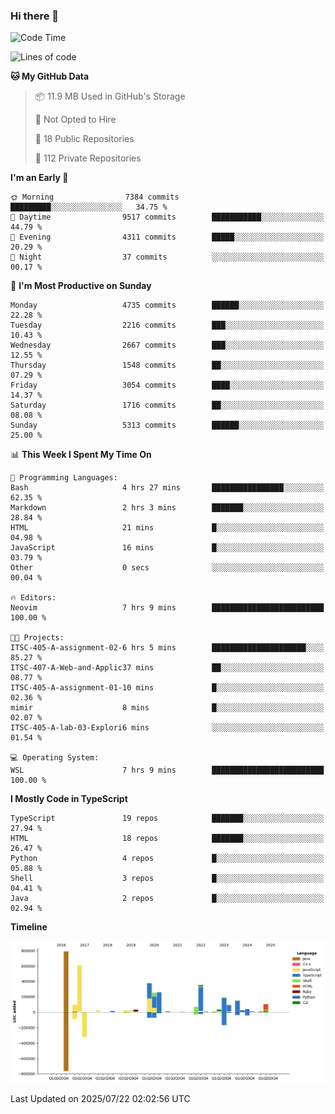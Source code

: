 ### Hi there 👋

<!--
**Clumsy-Coder/Clumsy-Coder** is a ✨ _special_ ✨ repository because its `README.md` (this file) appears on your GitHub profile.

Here are some ideas to get you started:

- 🔭 I’m currently working on ...
- 🌱 I’m currently learning ...
- 👯 I’m looking to collaborate on ...
- 🤔 I’m looking for help with ...
- 💬 Ask me about ...
- 📫 How to reach me: ...
- 😄 Pronouns: ...
- ⚡ Fun fact: ...
-->

<!-- anmol098/waka-readme-stats -->
<!--START_SECTION:waka-->
![Code Time](http://img.shields.io/badge/Code%20Time-1%2C291%20hrs%208%20mins-blue)

![Lines of code](https://img.shields.io/badge/From%20Hello%20World%20I%27ve%20Written-3.6%20million%20lines%20of%20code-blue)

**🐱 My GitHub Data** 

> 📦 11.9 MB Used in GitHub's Storage 
 > 
> 🚫 Not Opted to Hire
 > 
> 📜 18 Public Repositories 
 > 
> 🔑 112 Private Repositories 
 > 
**I'm an Early 🐤** 

```text
🌞 Morning                7384 commits        █████████░░░░░░░░░░░░░░░░   34.75 % 
🌆 Daytime                9517 commits        ███████████░░░░░░░░░░░░░░   44.79 % 
🌃 Evening                4311 commits        █████░░░░░░░░░░░░░░░░░░░░   20.29 % 
🌙 Night                  37 commits          ░░░░░░░░░░░░░░░░░░░░░░░░░   00.17 % 
```
📅 **I'm Most Productive on Sunday** 

```text
Monday                   4735 commits        ██████░░░░░░░░░░░░░░░░░░░   22.28 % 
Tuesday                  2216 commits        ███░░░░░░░░░░░░░░░░░░░░░░   10.43 % 
Wednesday                2667 commits        ███░░░░░░░░░░░░░░░░░░░░░░   12.55 % 
Thursday                 1548 commits        ██░░░░░░░░░░░░░░░░░░░░░░░   07.29 % 
Friday                   3054 commits        ████░░░░░░░░░░░░░░░░░░░░░   14.37 % 
Saturday                 1716 commits        ██░░░░░░░░░░░░░░░░░░░░░░░   08.08 % 
Sunday                   5313 commits        ██████░░░░░░░░░░░░░░░░░░░   25.00 % 
```


📊 **This Week I Spent My Time On** 

```text
💬 Programming Languages: 
Bash                     4 hrs 27 mins       ████████████████░░░░░░░░░   62.35 % 
Markdown                 2 hrs 3 mins        ███████░░░░░░░░░░░░░░░░░░   28.84 % 
HTML                     21 mins             █░░░░░░░░░░░░░░░░░░░░░░░░   04.98 % 
JavaScript               16 mins             █░░░░░░░░░░░░░░░░░░░░░░░░   03.79 % 
Other                    0 secs              ░░░░░░░░░░░░░░░░░░░░░░░░░   00.04 % 

🔥 Editors: 
Neovim                   7 hrs 9 mins        █████████████████████████   100.00 % 

🐱‍💻 Projects: 
ITSC-405-A-assignment-02-6 hrs 5 mins        █████████████████████░░░░   85.27 % 
ITSC-407-A-Web-and-Applic37 mins             ██░░░░░░░░░░░░░░░░░░░░░░░   08.77 % 
ITSC-405-A-assignment-01-10 mins             █░░░░░░░░░░░░░░░░░░░░░░░░   02.36 % 
mimir                    8 mins              █░░░░░░░░░░░░░░░░░░░░░░░░   02.07 % 
ITSC-405-A-lab-03-Explori6 mins              ░░░░░░░░░░░░░░░░░░░░░░░░░   01.54 % 

💻 Operating System: 
WSL                      7 hrs 9 mins        █████████████████████████   100.00 % 
```

**I Mostly Code in TypeScript** 

```text
TypeScript               19 repos            ███████░░░░░░░░░░░░░░░░░░   27.94 % 
HTML                     18 repos            ███████░░░░░░░░░░░░░░░░░░   26.47 % 
Python                   4 repos             █░░░░░░░░░░░░░░░░░░░░░░░░   05.88 % 
Shell                    3 repos             █░░░░░░░░░░░░░░░░░░░░░░░░   04.41 % 
Java                     2 repos             █░░░░░░░░░░░░░░░░░░░░░░░░   02.94 % 
```



**Timeline**

![Lines of Code chart](https://raw.githubusercontent.com/Clumsy-Coder/Clumsy-Coder/main/assets/bar_graph.png)


 Last Updated on 2025/07/22 02:02:56 UTC
<!--END_SECTION:waka-->
